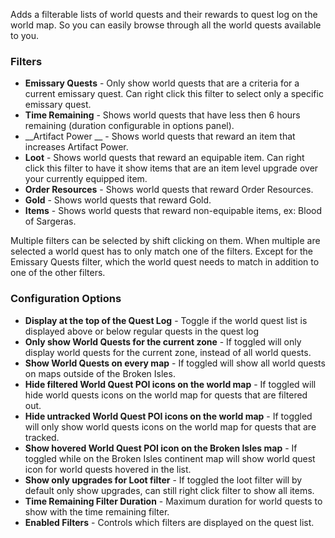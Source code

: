 Adds a filterable lists of world quests and their rewards to quest log on the world map. So you can easily browse through all the world quests available to you.

### Filters

* __Emissary Quests__ - Only show world quests that are a criteria for a current emissary quest. Can right click this filter to select only a specific emissary quest.
* __Time Remaining__ - Shows world quests that have less then 6 hours remaining (duration configurable in options panel).
* __Artifact Power __ - Shows world quests that reward an item that increases Artifact Power.
* __Loot__ - Shows world quests that reward an equipable item. Can right click this filter to have it show items that are an item level upgrade over your currently equipped item.
* __Order Resources__ - Shows world quests that reward Order Resources.
* __Gold__ - Shows world quests that reward Gold.
* __Items__ - Shows world quests that reward non-equipable items, ex: Blood of Sargeras.

Multiple filters can be selected by shift clicking on them. When multiple are selected a world quest has to only match one of the filters. Except for the Emissary Quests filter, which the world quest needs to match in addition to one of the other filters.

### Configuration Options

* __Display at the top of the Quest Log__ - Toggle if the world quest list is displayed above or below regular quests in the quest log
* __Only show World Quests for the current zone__ - If toggled will only display world quests for the current zone, instead of all world quests.
* __Show World Quests on every map__ - If toggled will show all world quests on maps outside of the Broken Isles.
* __Hide filtered World Quest POI icons on the world map__ - If toggled will hide world quests icons on the world map for quests that are filtered out.
* __Hide untracked World Quest POI icons on the world map__ - If toggled will only show world quests icons on the world map for quests that are tracked.
* __Show hovered World Quest POI icon on the Broken Isles map__ - If toggled while on the Broken Isles continent map will show world quest icon for world quests hovered in the list.
* __Show only upgrades for Loot filter__ - If toggled the loot filter will by default only show upgrades, can still right click filter to show all items.
* __Time Remaining Filter Duration__ - Maximum duration for world quests to show with the time remaining filter.
* __Enabled Filters__ - Controls which filters are displayed on the quest list.
